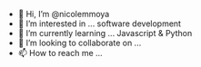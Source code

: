 - 👋 Hi, I’m @nicolemmoya
- 👀 I’m interested in ... software development
- 🌱 I’m currently learning ... Javascript & Python
- 💞️ I’m looking to collaborate on ...
- 📫 How to reach me ...

<!---
nicolemmoya/nicolemmoya is a ✨ special ✨ repository because its `README.md` (this file) appears on your GitHub profile.
You can click the Preview link to take a look at your changes.
--->
